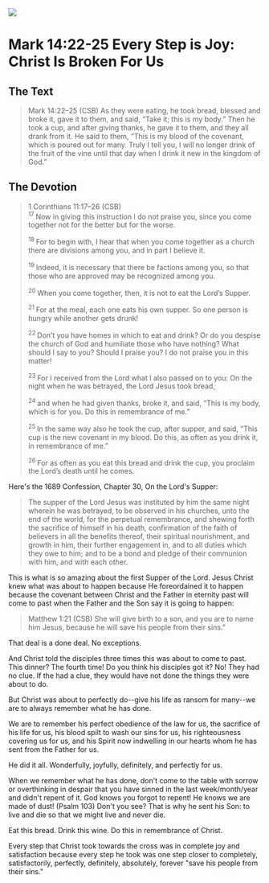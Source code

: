 <img class="intro-right" src="/images/art-mark.jpg">

# Mark 14:22-25 Every Step is Joy: Christ Is Broken For Us

## The Text

>Mark 14:22–25 (CSB)  As they were eating, he took bread, blessed and broke it, gave it to them, and said, “Take it; this is my body.” Then he took a cup, and after giving thanks, he gave it to them, and they all drank from it. He said to them, “This is my blood of the covenant, which is poured out for many. Truly I tell you, I will no longer drink of the fruit of the vine until that day when I drink it new in the kingdom of God.”

## The Devotion

>1 Corinthians 11:17–26 (CSB)  
><sup> 17 </sup> Now in giving this instruction I do not praise you, since you come together not for the better but for the worse. 
>
><sup> 18 </sup> For to begin with, I hear that when you come together as a church there are divisions among you, and in part I believe it. 
>
><sup> 19 </sup> Indeed, it is necessary that there be factions among you, so that those who are approved may be recognized among you. 
>
><sup> 20 </sup> When you come together, then, it is not to eat the Lord’s Supper. 
>
><sup> 21 </sup> For at the meal, each one eats his own supper. So one person is hungry while another gets drunk! 
>
><sup> 22 </sup> Don’t you have homes in which to eat and drink? Or do you despise the church of God and humiliate those who have nothing? What should I say to you? Should I praise you? I do not praise you in this matter! 
>
><sup> 23 </sup> For I received from the Lord what I also passed on to you: On the night when he was betrayed, the Lord Jesus took bread, 
>
><sup> 24 </sup> and when he had given thanks, broke it, and said, “This is my body, which is for you. Do this in remembrance of me.” 
>
><sup> 25 </sup> In the same way also he took the cup, after supper, and said, “This cup is the new covenant in my blood. Do this, as often as you drink it, in remembrance of me.” 
>
><sup> 26 </sup> For as often as you eat this bread and drink the cup, you proclaim the Lord’s death until he comes.

Here's the 1689 Confession, Chapter 30, On the Lord's Supper:

>The supper of the Lord Jesus was instituted by him the same night wherein he was betrayed, to be observed in his churches, unto the end of the world, for the perpetual remembrance, and shewing forth the sacrifice of himself in his death, confirmation of the faith of believers in all the benefits thereof, their spiritual nourishment, and growth in him, their further engagement in, and to all duties which they owe to him; and to be a bond and pledge of their communion with him, and with each other.

This is what is so amazing about the first Supper of the Lord. Jesus Christ knew what was about to happen because He foreordained it to happen because the covenant between Christ and the Father in eternity past will come to past when the Father and the Son say it is going to happen:

>Matthew 1:21 (CSB) She will give birth to a son, and you are to name him Jesus, because he will save his people from their sins.”

That deal is a done deal. No exceptions.

And Christ told the disciples three times this was about to come to past. This dinner? The fourth time! Do you think his disciples got it? No! They had no clue. If the had a clue, they would have not done the things they were about to do.

But Christ was about to perfectly do--give his life as ransom for many--we are to always remember what he has done.

We are to remember his perfect obedience of the law for us, the sacrifice of his life for us, his blood spilt to wash our sins for us, his righteousness covering us for us, and his Spirit now indwelling in our hearts whom he has sent from the Father for us.

He did it all. Wonderfully, joyfully, definitely, and perfectly for us.

When we remember what he has done, don't come to the table with sorrow or overthinking in despair that you have sinned in the last week/month/year and didn't repent of it. God knows you forgot to repent! He knows we are made of dust! (Psalm 103) Don't you see? That is why he sent his Son: to live and die so that we might live and never die.

Eat this bread. Drink this wine. Do this in remembrance of Christ.

Every step that Christ took towards the cross was in complete joy and satisfaction because every step he took was one step closer to completely, satisfactorily, perfectly, definitely, absolutely, forever "save his people from their sins."
